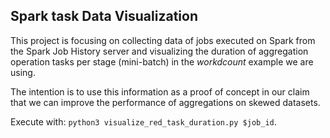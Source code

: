 ## Spark task Data Visualization

This project is focusing on collecting data of jobs executed on Spark from the
Spark Job History server and visualizing the duration of aggregation operation
tasks per stage (mini-batch) in the *workdcount* example we are using.

The intention is to use this information as a proof of concept in our claim that
we can improve the performance of aggregations on skewed datasets.

Execute with: `python3 visualize_red_task_duration.py $job_id`.
